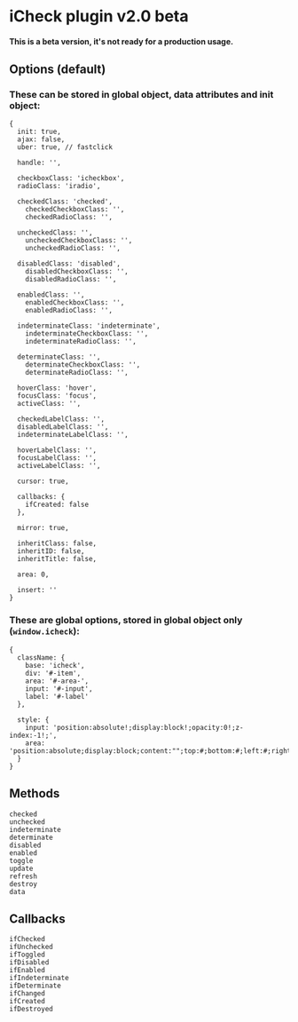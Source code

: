 # iCheck plugin v2.0 beta

#### This is a beta version, it's not ready for a production usage.

## Options (default)

### These can be stored in global object, data attributes and init object:

```
{
  init: true,
  ajax: false,
  uber: true, // fastclick

  handle: '',

  checkboxClass: 'icheckbox',
  radioClass: 'iradio',

  checkedClass: 'checked',
    checkedCheckboxClass: '',
    checkedRadioClass: '',

  uncheckedClass: '',
    uncheckedCheckboxClass: '',
    uncheckedRadioClass: '',

  disabledClass: 'disabled',
    disabledCheckboxClass: '',
    disabledRadioClass: '',

  enabledClass: '',
    enabledCheckboxClass: '',
    enabledRadioClass: '',

  indeterminateClass: 'indeterminate',
    indeterminateCheckboxClass: '',
    indeterminateRadioClass: '',

  determinateClass: '',
    determinateCheckboxClass: '',
    determinateRadioClass: '',

  hoverClass: 'hover',
  focusClass: 'focus',
  activeClass: '',

  checkedLabelClass: '',
  disabledLabelClass: '',
  indeterminateLabelClass: '',

  hoverLabelClass: '',
  focusLabelClass: '',
  activeLabelClass: '',

  cursor: true,

  callbacks: {
    ifCreated: false
  },

  mirror: true,

  inheritClass: false,
  inheritID: false,
  inheritTitle: false,

  area: 0,

  insert: ''
}
```

### These are global options, stored in global object only (`window.icheck`):

```
{
  className: {
    base: 'icheck',
    div: '#-item',
    area: '#-area-',
    input: '#-input',
    label: '#-label'
  },

  style: {
    input: 'position:absolute!;display:block!;opacity:0!;z-index:-1!;',
    area: 'position:absolute;display:block;content:"";top:#;bottom:#;left:#;right:#;'
  }
}
```

## Methods

```
checked
unchecked
indeterminate
determinate
disabled
enabled
toggle
update
refresh
destroy
data
```

## Callbacks

```
ifChecked
ifUnchecked
ifToggled
ifDisabled
ifEnabled
ifIndeterminate
ifDeterminate
ifChanged
ifCreated
ifDestroyed
```
